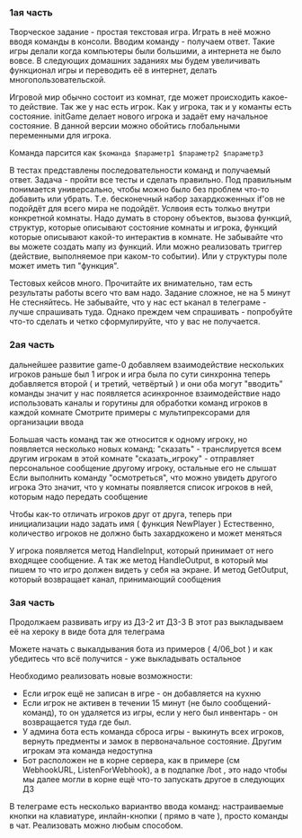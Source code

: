 ### 1ая часть

Творческое задание - простая текстовая игра.
Играть в неё можно вводя команды в консоли.
Вводим команду - получаем ответ.
Такие игры делали когда компьютеры были большими, а интернета не было вовсе.
В следующих домашних заданиях мы будем увеличивать функционал игры и переводить её в интернет, делать многопользовательской.

Игровой мир обычно состоит из комнат, где может происходить какое-то действие.
Так же у нас есть игрок.
Как у игрока, так и у команты есть состояние.
initGame делает нового игрока и задаёт ему начальное состояние.
В данной версии можно обойтись глобальными переменными для игрока.

Команда парсится как
`$команда $параметр1 $параметр2 $параметр3`

В тестах представлены последовательности команд и получаемый ответ.
Задача - пройти все тесты и сделать правильно.
Под правильным понимается универсально, чтобы можно было без проблем что-то добавить или убрать.
Т.е. бесконечный набор захардкоженных if'ов не подойдёт для всего мира не подойдёт.
Услвоия есть толкьо внутри конкретной комнаты.
Надо думать в сторону объектов, вызова функций, структур, которые описывают состояние комнаты и игрока, функций которые описывают какой-то интерактив в комнате. Не забывайте что вы можете создать мапу из функций. Или можно реализовать триггер (действие, выполняемое при каком-то событии). Или у структуры поле может иметь тип "функция".

Тестовых кейсов много. Прочитайте их внимательно, там есть результаты работы всего что вам надо.
Задание сложное, не на 5 минут
Не стесняйтесь. Не забывайте, что у нас ест ьканал в телеграме - лучше спрашивать туда.
Однако преждем чем спрашивать - попробуйте что-то сделать и четко сформулируйте, что у вас не получается.

### 2ая часть

дальнейшее развитие game-0
добавляем взаимодействие нескольких игроков
раньше был 1 игрок и игра была по сути синхронна
теперь добавляется второй ( и третий, четвёртый ) и они оба могут "вводить" команды
значит у нас появляется асинхронное взаимодействие
надо использовать каналы и горутины для обработки команд игроков в каждой комнате
Смотрите примеры с мультипрексорами для организации ввода

Большая часть команд так же относится к одному игроку, но появляется несколько новых команд:
"сказать" - транслируется всем другим игрокам в этой комнате
"сказать_игроку" - отправляет персональное сообщение другому игроку, остальные его не слышат
Если выполнить команду "осмотреться", что можно увидеть другого игрока
Это значит, что у комнаты появляется список игроков в ней, которым надо передать сообщение

Чтобы как-то отличать игроков друг от друга, теперь при инициализации надо задать имя ( функция NewPlayer )
Естественно, количество игроков не должно быть захардкожено и может меняться

У игрока появляется метод HandleInput, который принимает от него входящее сообщение.
А так же метод HandleOutput, в который мы пишем то что игро должен видеть у себя на экране.
И метод GetOutput, который возвращает канал, принимающий сообщения

### 3ая часть

Продолжаем развивать игру из ДЗ-2 ит ДЗ-3
В этот раз выкладываем её на хероку в виде бота для телеграма

Можете начать с выкалдывания бота из примеров ( 4/06_bot ) и как убедитесь что всё получится - уже выкладывать остальное

Необходимо реализовать новые возможности:
* Если игрок ещё не записан в игре - он добавляется на кухню
* Если игрок не активен в течении 15 минут (не было сообщений-команд), то он удаляется из игры, если у него был инвентарь - он возвращается туда где был.
* У админа бота есть команда сброса игры - выкинуть всех игроков, вернуть предменты и замок в первоначальное состояние. Другим игрокам эта команда недоступна
* Бот расположен не в корне сервера, как в примере (см WebhookURL, ListenForWebhook), а в подпапке /bot , это надо чтобы мы далее могли в корне ещё что-то запускать другое в следующих ДЗ

В телеграме есть несколько вариантво ввода команд: настраиваемые кнопки на клавиатуре, инлайн-кнопки ( прямо в чате ), просто команды в чат. Реализовать можно любым способом.
